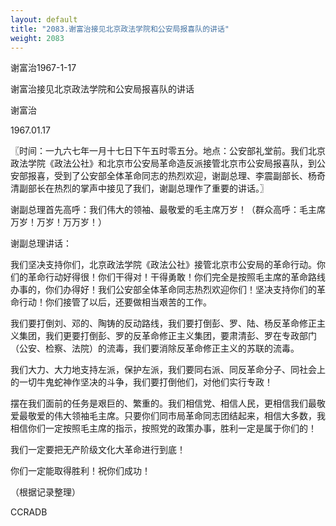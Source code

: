 ```yaml
---
layout: default
title: "2083.谢富治接见北京政法学院和公安局报喜队的讲话"
weight: 2083
---
```


谢富治1967-1-17

谢富治接见北京政法学院和公安局报喜队的讲话

谢富治

1967.01.17

〖时间：一九六七年一月十七日下午五时零五分。地点：公安部礼堂前。我们北京政法学院《政法公社》和北京市公安局革命造反派接管北京市公安局报喜队，到公安部报喜，受到了公安部全体革命同志的热烈欢迎，谢副总理、李震副部长、杨奇清副部长在热烈的掌声中接见了我们，谢副总理作了重要的讲话。〗

谢副总理首先高呼：我们伟大的领袖、最敬爱的毛主席万岁！（群众高呼：毛主席万岁！万岁！万万岁！）

谢副总理讲话：

我们坚决支持你们，北京政法学院《政法公社》接管北京市公安局的革命行动。你们的革命行动好得很！你们干得对！干得勇敢！你们完全是按照毛主席的革命路线办事的，你们办得好！我们公安部全体革命同志热烈欢迎你们！坚决支持你们的革命行动！你们接管了以后，还要做相当艰苦的工作。

我们要打倒刘、邓的、陶铸的反动路线，我们要打倒彭、罗、陆、杨反革命修正主义集团，我们更要打倒彭、罗的反革命修正主义集团，要肃清彭、罗在专政部门（公安、检察、法院）的流毒，我们要消除反革命修正主义的苏联的流毒。

我们大力、大力地支持左派，保护左派，我们要同右派、同反革命分子、同社会上的一切牛鬼蛇神作坚决的斗争，我们要打倒他们，对他们实行专政！

摆在我们面前的任务是艰巨的、繁重的。我们相信党、相信人民，更相信我们最敬爱最敬爱的伟大领袖毛主席。只要你们同市局革命同志团结起来，相信大多数，我相信你们一定按照毛主席的指示，按照党的政策办事，胜利一定是属于你们的！

我们一定要把无产阶级文化大革命进行到底！

你们一定能取得胜利！祝你们成功！

（根据记录整理）

CCRADB

